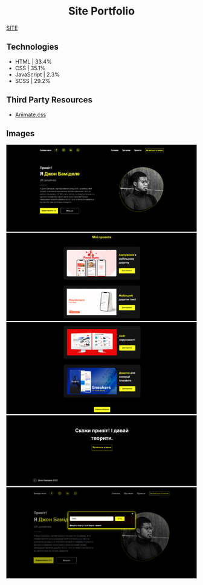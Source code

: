 <h1 align="center"> Site Portfolio </h1>
<a href="https://toptyns.github.io/Site-Portfolio/">SITE</a>
<h2>Technologies</h2>
<ul>
  <li>HTML | 33.4%</li>
  <li>CSS | 35.1%</li>
  <li>JavaScript | 2.3%</li>
  <li>SCSS | 29.2%</li>
</ul>
<h2>Third Party Resources</h2>
<ul>
  <li><a href="https://atuin.ru/blog/nabor-animacij-animate-css/">Animate.css</a></li>
</ul>
<h2>Images</h2>
<img src="images/readme/1.png" alt="page">
<img src="images/readme/2.png" alt="page">
<img src="images/readme/3.png" alt="page">
<img src="images/readme/4.png" alt="page">
<img src="images/readme/5.png" alt="page">
